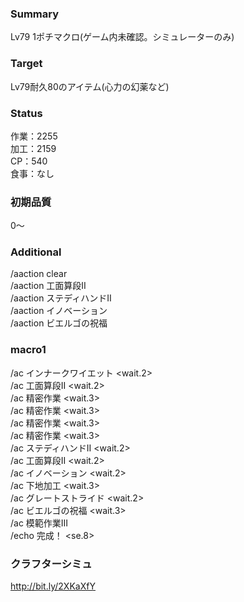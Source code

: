 ### Summary  
  
Lv79 1ポチマクロ(ゲーム内未確認。シミュレーターのみ)  
  
### Target  
  
Lv79耐久80のアイテム(心力の幻薬など)
  
### Status  
  
作業：2255  
加工：2159  
CP：540  
食事：なし  
  
### 初期品質  
  
0～  
  
### Additional  
  
/aaction clear  
/aaction 工面算段II  
/aaction ステディハンドII  
/aaction イノベーション  
/aaction ビエルゴの祝福  
  
### macro1  
  
/ac インナークワイエット <wait.2>  
/ac 工面算段II <wait.2>  
/ac 精密作業 <wait.3>  
/ac 精密作業 <wait.3>  
/ac 精密作業 <wait.3>  
/ac 精密作業 <wait.3>  
/ac ステディハンドII <wait.2>  
/ac 工面算段II <wait.2>  
/ac イノベーション <wait.2>  
/ac 下地加工 <wait.3>  
/ac グレートストライド <wait.2>  
/ac ビエルゴの祝福 <wait.3>  
/ac 模範作業III  
/echo 完成！ <se.8>  

### クラフターシミュ

http://bit.ly/2XKaXfY